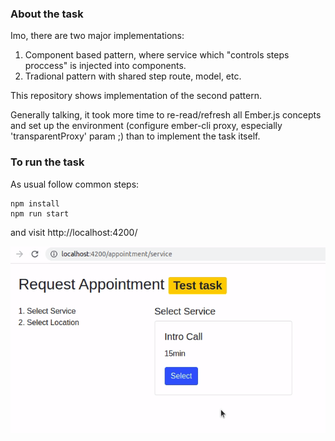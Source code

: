 ### About the task
Imo, there are two major implementations:
1. Component based pattern, where service which "controls steps proccess" is injected into components.
2. Tradional pattern with shared step route, model, etc.

This repository shows implementation of the second pattern.

Generally talking, it took more time to re-read/refresh all Ember.js concepts and set up the environment (configure ember-cli proxy, especially 'transparentProxy' param ;) than to implement the task itself.

### To run the task
As usual follow common steps:
```
npm install
npm run start
```
and visit http://localhost:4200/

![Application gif](/application.gif?raw=true)
